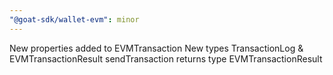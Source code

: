 ```yaml
---
"@goat-sdk/wallet-evm": minor
---
```


New properties added to EVMTransaction
New types TransactionLog & EVMTransactionResult
sendTransaction returns type EVMTransactionResult
